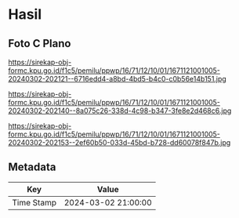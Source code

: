 # Hasil

## Foto C Plano

https://sirekap-obj-formc.kpu.go.id/f1c5/pemilu/ppwp/16/71/12/10/01/1671121001005-20240302-202121--6716edd4-a8bd-4bd5-b4c0-c0b56e14b151.jpg

https://sirekap-obj-formc.kpu.go.id/f1c5/pemilu/ppwp/16/71/12/10/01/1671121001005-20240302-202140--8a075c26-338d-4c98-b347-3fe8e2d468c6.jpg

https://sirekap-obj-formc.kpu.go.id/f1c5/pemilu/ppwp/16/71/12/10/01/1671121001005-20240302-202153--2ef60b50-033d-45bd-b728-dd60078f847b.jpg


## Metadata

| Key        | Value               |
| ---------- | ------------------- |
| Time Stamp | 2024-03-02 21:00:00 |



